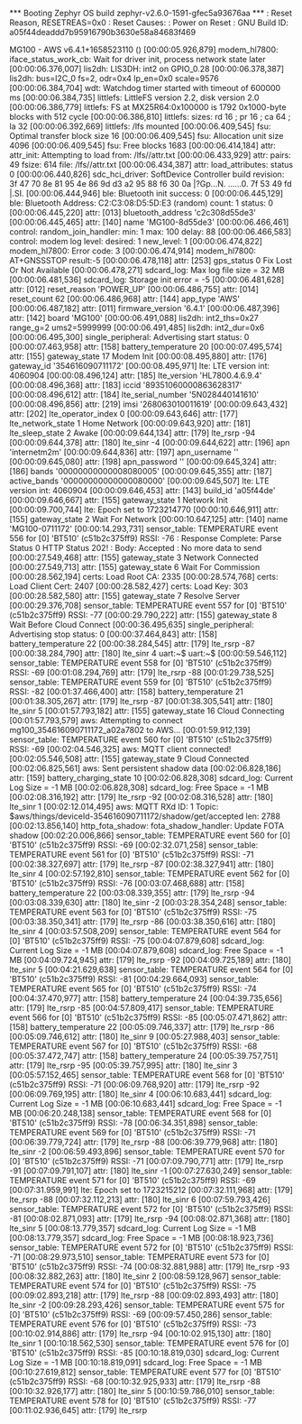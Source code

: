 *** Booting Zephyr OS build zephyr-v2.6.0-1591-gfec5a93676aa  ***
<inf> <mflt>: Reset Reason, RESETREAS=0x0
<inf> <mflt>: Reset Causes:
<inf> <mflt>:  Power on Reset
<inf> <mflt>: GNU Build ID: a05f44deaddd7b95916790b3630e58a84683f469

MG100 - AWS v6.4.1+1658523110 ()
[00:00:05.926,879] <dbg> modem_hl7800: iface_status_work_cb: Wait for driver init, process network state later
[00:00:06.376,007] <inf> lis2dh: LIS3DH: int2 on GPIO_0.28
[00:00:06.378,387] <inf> lis2dh: bus=I2C_0 fs=2, odr=0x4 lp_en=0x0 scale=9576
[00:00:06.384,704] <wrn> wdt: Watchdog timer started with timeout of 600000 ms
[00:00:06.384,735] <inf> littlefs: LittleFS version 2.2, disk version 2.0
[00:00:06.386,779] <inf> littlefs: FS at MX25R64:0x100000 is 1792 0x1000-byte blocks with 512 cycle
[00:00:06.386,810] <inf> littlefs: sizes: rd 16 ; pr 16 ; ca 64 ; la 32
[00:00:06.392,669] <inf> littlefs: /lfs mounted
[00:00:06.409,545] <inf> fsu: Optimal transfer block size 16
[00:00:06.409,545] <inf> fsu: Allocation unit size 4096
[00:00:06.409,545] <inf> fsu: Free blocks 1683
[00:00:06.414,184] <dbg> attr: attr_init: Attempting to load from: /lfs//attr.txt
[00:00:06.433,929] <inf> attr: pairs: 49 fsize: 614 file: /lfs//attr.txt
[00:00:06.434,387] <dbg> attr: load_attributes: status 0
[00:00:06.440,826] <inf> sdc_hci_driver: SoftDevice Controller build revision:
                                         3f 47 70 8e 81 95 4e 86  9d d3 a2 95 88 f6 30 0a |?Gp...N. ......0.
                                         7f 53 49 fd |.SI.
[00:00:06.444,946] <wrn> ble: Bluetooth init success: 0
[00:00:06.445,129] <inf> ble: Bluetooth Address: C2:C3:08:D5:5D:E3 (random) count: 1 status: 0
[00:00:06.445,220] <inf> attr: [013] bluetooth_address             'c2c308d55de3'
[00:00:06.445,465] <inf> attr: [140] name                          'MG100-8d55de3'
[00:00:06.466,461] <dbg> control: random_join_handler: min: 1 max: 100 delay: 88
[00:00:06.466,583] <inf> control: modem log level: desired: 1 new_level: 1
[00:00:06.474,822] <err> modem_hl7800: Error code: 3
[00:00:06.474,914] <err> modem_hl7800: AT+GNSSSTOP result:-5
[00:00:06.478,118] <inf> attr: [253] gps_status                    0 Fix Lost Or Not Available
[00:00:06.478,271] <inf> sdcard_log: Max log file size = 32 MB
[00:00:06.481,536] <err> sdcard_log: Storage init error = -5
[00:00:06.481,628] <inf> attr: [012] reset_reason                  'POWER_UP'
[00:00:06.486,755] <inf> attr: [014] reset_count                   62
[00:00:06.486,968] <inf> attr: [144] app_type                      'AWS'
[00:00:06.487,182] <inf> attr: [011] firmware_version              '6.4.1'
[00:00:06.487,396] <inf> attr: [142] board                         'MG100'
[00:00:06.491,088] <inf> lis2dh: int2_ths=0x27 range_g=2 ums2=5999999
[00:00:06.491,485] <inf> lis2dh: int2_dur=0x6
[00:00:06.495,300] <inf> single_peripheral: Advertising start status: 0
[00:00:07.463,958] <inf> attr: [158] battery_temperature           20
[00:00:07.495,574] <inf> attr: [155] gateway_state                 17 Modem Init
[00:00:08.495,880] <inf> attr: [176] gateway_id                    '354616090711172'
[00:00:08.495,971] <inf> lte: LTE version int: 4060904
[00:00:08.496,124] <inf> attr: [185] lte_version                   'HL7800.4.6.9.4'
[00:00:08.496,368] <inf> attr: [183] iccid                         '89351060000863628317'
[00:00:08.496,612] <inf> attr: [184] lte_serial_number             '5N028440141610'
[00:00:08.496,856] <inf> attr: [219] imsi                          '268063010011619'
[00:00:09.643,432] <inf> attr: [202] lte_operator_index            0
[00:00:09.643,646] <inf> attr: [177] lte_network_state             1 Home Network
[00:00:09.643,920] <inf> attr: [181] lte_sleep_state               2 Awake
[00:00:09.644,134] <inf> attr: [179] lte_rsrp                      -94
[00:00:09.644,378] <inf> attr: [180] lte_sinr                      -4
[00:00:09.644,622] <inf> attr: [196] apn                           'internetm2m'
[00:00:09.644,836] <inf> attr: [197] apn_username                  ''
[00:00:09.645,080] <inf> attr: [198] apn_password                  ''
[00:00:09.645,324] <inf> attr: [186] bands                         '00000000000008080005'
[00:00:09.645,355] <inf> attr: [187] active_bands                  '00000000000000080000'
[00:00:09.645,507] <inf> lte: LTE version int: 4060904
[00:00:09.646,453] <inf> attr: [143] build_id                      'a05f44de'
[00:00:09.646,667] <inf> attr: [155] gateway_state                 1 Network Init
[00:00:09.700,744] <inf> lte: Epoch set to 1723214770
[00:00:10.646,911] <inf> attr: [155] gateway_state                 2 Wait For Network
[00:00:10.647,125] <inf> attr: [140] name                          'MG100-0711172'
[00:00:14.293,731] <inf> sensor_table: TEMPERATURE event 556 for [0] 'BT510' (c51b2c375ff9) RSSI: -76
    <dbg> <mflt>: Response Complete: Parse Status 0 HTTP Status 202!
    <dbg> <mflt>: Body: Accepted
    <dbg> <mflt>: No more data to send
[00:00:27.549,468] <inf> attr: [155] gateway_state                 3 Network Connected
[00:00:27.549,713] <inf> attr: [155] gateway_state                 6 Wait For Commission
[00:00:28.562,194] <inf> certs: Load Root CA: 2335
[00:00:28.574,768] <inf> certs: Load Client Cert: 2407
[00:00:28.582,427] <inf> certs: Load Key: 303
[00:00:28.582,580] <inf> attr: [155] gateway_state                 7 Resolve Server
[00:00:29.376,708] <inf> sensor_table: TEMPERATURE event 557 for [0] 'BT510' (c51b2c375ff9) RSSI: -77
[00:00:29.790,222] <inf> attr: [155] gateway_state                 8 Wait Before Cloud Connect
[00:00:36.495,635] <inf> single_peripheral: Advertising stop status: 0
[00:00:37.464,843] <inf> attr: [158] battery_temperature           22
[00:00:38.284,545] <inf> attr: [179] lte_rsrp                      -87
[00:00:38.284,790] <inf> attr: [180] lte_sinr                      4
uart:~$
uart:~$
[00:00:59.546,112] <inf> sensor_table: TEMPERATURE event 558 for [0] 'BT510' (c51b2c375ff9) RSSI: -69
[00:01:08.294,769] <inf> attr: [179] lte_rsrp                      -88
[00:01:29.738,525] <inf> sensor_table: TEMPERATURE event 559 for [0] 'BT510' (c51b2c375ff9) RSSI: -82
[00:01:37.466,400] <inf> attr: [158] battery_temperature           21
[00:01:38.305,267] <inf> attr: [179] lte_rsrp                      -87
[00:01:38.305,541] <inf> attr: [180] lte_sinr                      5
[00:01:57.793,182] <inf> attr: [155] gateway_state                 16 Cloud Connecting
[00:01:57.793,579] <inf> aws: Attempting to connect mg100_354616090711172_a02a7802 to AWS...
[00:01:59.912,139] <inf> sensor_table: TEMPERATURE event 560 for [0] 'BT510' (c51b2c375ff9) RSSI: -69
[00:02:04.546,325] <inf> aws: MQTT client connected!
[00:02:05.546,508] <inf> attr: [155] gateway_state                 9 Cloud Connected
[00:02:06.825,561] <inf> aws: Sent persistent shadow data
[00:02:06.828,186] <inf> attr: [159] battery_charging_state        10
[00:02:06.828,308] <inf> sdcard_log: Current Log Size = -1 MB
[00:02:06.828,308] <inf> sdcard_log: Free Space = -1 MB
[00:02:08.316,192] <inf> attr: [179] lte_rsrp                      -92
[00:02:08.316,528] <inf> attr: [180] lte_sinr                      1
[00:02:12.014,495] <inf> aws: MQTT RXd ID: 1
        Topic: $aws/things/deviceId-354616090711172/shadow/get/accepted len: 2788
[00:02:13.856,140] <dbg> http_fota_shadow: fota_shadow_handler: Update FOTA shadow
[00:02:20.006,866] <inf> sensor_table: TEMPERATURE event 560 for [0] 'BT510' (c51b2c375ff9) RSSI: -69
[00:02:32.071,258] <inf> sensor_table: TEMPERATURE event 561 for [0] 'BT510' (c51b2c375ff9) RSSI: -71
[00:02:38.327,697] <inf> attr: [179] lte_rsrp                      -87
[00:02:38.327,941] <inf> attr: [180] lte_sinr                      4
[00:02:57.192,810] <inf> sensor_table: TEMPERATURE event 562 for [0] 'BT510' (c51b2c375ff9) RSSI: -76
[00:03:07.468,688] <inf> attr: [158] battery_temperature           22
[00:03:08.339,355] <inf> attr: [179] lte_rsrp                      -94
[00:03:08.339,630] <inf> attr: [180] lte_sinr                      -2
[00:03:28.354,248] <inf> sensor_table: TEMPERATURE event 563 for [0] 'BT510' (c51b2c375ff9) RSSI: -75
[00:03:38.350,341] <inf> attr: [179] lte_rsrp                      -86
[00:03:38.350,616] <inf> attr: [180] lte_sinr                      4
[00:03:57.508,209] <inf> sensor_table: TEMPERATURE event 564 for [0] 'BT510' (c51b2c375ff9) RSSI: -75
[00:04:07.879,608] <inf> sdcard_log: Current Log Size = -1 MB
[00:04:07.879,608] <inf> sdcard_log: Free Space = -1 MB
[00:04:09.724,945] <inf> attr: [179] lte_rsrp                      -92
[00:04:09.725,189] <inf> attr: [180] lte_sinr                      5
[00:04:21.629,638] <inf> sensor_table: TEMPERATURE event 564 for [0] 'BT510' (c51b2c375ff9) RSSI: -81
[00:04:29.664,093] <inf> sensor_table: TEMPERATURE event 565 for [0] 'BT510' (c51b2c375ff9) RSSI: -74
[00:04:37.470,977] <inf> attr: [158] battery_temperature           24
[00:04:39.735,656] <inf> attr: [179] lte_rsrp                      -85
[00:04:57.809,417] <inf> sensor_table: TEMPERATURE event 566 for [0] 'BT510' (c51b2c375ff9) RSSI: -85
[00:05:07.471,862] <inf> attr: [158] battery_temperature           22
[00:05:09.746,337] <inf> attr: [179] lte_rsrp                      -86
[00:05:09.746,612] <inf> attr: [180] lte_sinr                      9
[00:05:27.988,403] <inf> sensor_table: TEMPERATURE event 567 for [0] 'BT510' (c51b2c375ff9) RSSI: -68
[00:05:37.472,747] <inf> attr: [158] battery_temperature           24
[00:05:39.757,751] <inf> attr: [179] lte_rsrp                      -95
[00:05:39.757,995] <inf> attr: [180] lte_sinr                      3
[00:05:57.152,465] <inf> sensor_table: TEMPERATURE event 568 for [0] 'BT510' (c51b2c375ff9) RSSI: -71
[00:06:09.768,920] <inf> attr: [179] lte_rsrp                      -92
[00:06:09.769,195] <inf> attr: [180] lte_sinr                      4
[00:06:10.683,441] <inf> sdcard_log: Current Log Size = -1 MB
[00:06:10.683,441] <inf> sdcard_log: Free Space = -1 MB
[00:06:20.248,138] <inf> sensor_table: TEMPERATURE event 568 for [0] 'BT510' (c51b2c375ff9) RSSI: -78
[00:06:34.351,898] <inf> sensor_table: TEMPERATURE event 569 for [0] 'BT510' (c51b2c375ff9) RSSI: -71
[00:06:39.779,724] <inf> attr: [179] lte_rsrp                      -88
[00:06:39.779,968] <inf> attr: [180] lte_sinr                      -2
[00:06:59.493,896] <inf> sensor_table: TEMPERATURE event 570 for [0] 'BT510' (c51b2c375ff9) RSSI: -71
[00:07:09.790,771] <inf> attr: [179] lte_rsrp                      -91
[00:07:09.791,107] <inf> attr: [180] lte_sinr                      -1
[00:07:27.630,249] <inf> sensor_table: TEMPERATURE event 571 for [0] 'BT510' (c51b2c375ff9) RSSI: -69
[00:07:31.959,991] <inf> lte: Epoch set to 1723215212
[00:07:32.111,968] <inf> attr: [179] lte_rsrp                      -88
[00:07:32.112,213] <inf> attr: [180] lte_sinr                      6
[00:07:59.793,426] <inf> sensor_table: TEMPERATURE event 572 for [0] 'BT510' (c51b2c375ff9) RSSI: -81
[00:08:02.871,093] <inf> attr: [179] lte_rsrp                      -94
[00:08:02.871,368] <inf> attr: [180] lte_sinr                      5
[00:08:13.779,357] <inf> sdcard_log: Current Log Size = -1 MB
[00:08:13.779,357] <inf> sdcard_log: Free Space = -1 MB
[00:08:18.923,736] <inf> sensor_table: TEMPERATURE event 572 for [0] 'BT510' (c51b2c375ff9) RSSI: -71
[00:08:29.973,510] <inf> sensor_table: TEMPERATURE event 573 for [0] 'BT510' (c51b2c375ff9) RSSI: -74
[00:08:32.881,988] <inf> attr: [179] lte_rsrp                      -93
[00:08:32.882,263] <inf> attr: [180] lte_sinr                      2
[00:08:59.128,967] <inf> sensor_table: TEMPERATURE event 574 for [0] 'BT510' (c51b2c375ff9) RSSI: -75
[00:09:02.893,218] <inf> attr: [179] lte_rsrp                      -88
[00:09:02.893,493] <inf> attr: [180] lte_sinr                      -2
[00:09:28.293,426] <inf> sensor_table: TEMPERATURE event 575 for [0] 'BT510' (c51b2c375ff9) RSSI: -69
[00:09:57.450,286] <inf> sensor_table: TEMPERATURE event 576 for [0] 'BT510' (c51b2c375ff9) RSSI: -73
[00:10:02.914,886] <inf> attr: [179] lte_rsrp                      -94
[00:10:02.915,130] <inf> attr: [180] lte_sinr                      1
[00:10:18.562,530] <inf> sensor_table: TEMPERATURE event 576 for [0] 'BT510' (c51b2c375ff9) RSSI: -85
[00:10:18.819,030] <inf> sdcard_log: Current Log Size = -1 MB
[00:10:18.819,091] <inf> sdcard_log: Free Space = -1 MB
[00:10:27.619,812] <inf> sensor_table: TEMPERATURE event 577 for [0] 'BT510' (c51b2c375ff9) RSSI: -68
[00:10:32.925,933] <inf> attr: [179] lte_rsrp                      -88
[00:10:32.926,177] <inf> attr: [180] lte_sinr                      5
[00:10:59.786,010] <inf> sensor_table: TEMPERATURE event 578 for [0] 'BT510' (c51b2c375ff9) RSSI: -77
[00:11:02.936,645] <inf> attr: [179] lte_rsrp    